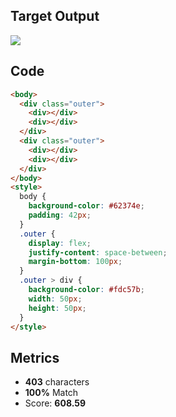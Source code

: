 ## Target Output

![](https://cssbattle.dev/targets/2.png)

## Code

```html
<body>
  <div class="outer">
    <div></div>
    <div></div>
  </div>
  <div class="outer">
    <div></div>
    <div></div>
  </div>
</body>
<style>
  body {
    background-color: #62374e;
    padding: 42px;
  }
  .outer {
    display: flex;
    justify-content: space-between;
    margin-bottom: 100px;
  }
  .outer > div {
    background-color: #fdc57b;
    width: 50px;
    height: 50px;
  }
</style>
```

## Metrics

- **403** characters
- **100%** Match
- Score: **608.59**
